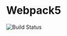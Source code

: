 # Webpack5
![Build Status](https://github.com/YuriyGl86/JS3_Lesson_2_DOM/workflows/web.yml/badge.svg)



